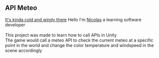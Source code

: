## API Meteo

[It's kinda cold and windy there](./APIMeteo.jpg)
Hello I'm [Nicolas](https://www.linkedin.com/in/taillepierrenicolas/) a learning software developer<br><br>
This project was made to learn how to call APIs in Unity  
The game would call a meteo API to check the current meteo at a specific point in the world and change the color temperature and windspeed in the scene accordingly
